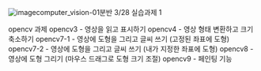 ![image](https://github.com/pyj000105/computervision_01/assets/134991736/5068be8d-30d7-499d-b491-b2e5222b8519)computer_vision-01분반 3/28
실습과제 1

opencv 과제
opencv3 - 영상을 읽고 표시하기
opencv4 - 영상 형태 변환하고 크기 축소하기
opencv7-1 - 영상에 도형을 그리고 글씨 쓰기 (고정된 좌표에 도형)
opencv7-2 - 영상에 도형을 그리고 글씨 쓰기 (내가 지정한 좌표에 도형)
opencv8 - 영상에 도형 그리기 (마우스 드래그로 도형 크기 조절)
opencv9 - 페인팅 기능
